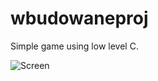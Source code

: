 wbudowaneproj
=============

Simple game using low level C.

![Screen](https://dl.dropboxusercontent.com/u/219546/pub/projects/github_screens/wbudowane.jpg)
